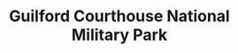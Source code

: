 ---
layout: repo
title: "Guilford Courthouse National Military Park"
id: 4368
permalink: repos/4368/
---